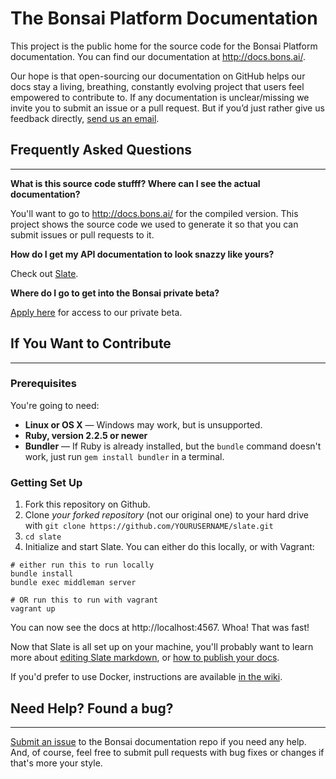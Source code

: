 # The Bonsai Platform Documentation

This project is the public home for the source code for the Bonsai Platform documentation. You can find our documentation at http://docs.bons.ai/.

Our hope is that open-sourcing our documentation on GitHub helps our docs stay a living, breathing, constantly evolving project that users feel empowered to contribute to. If any documentation is unclear/missing we invite you to submit an issue or a pull request. But if you’d just rather give us feedback directly, [send us an email](mailto:support@bons.ai).

## Frequently Asked Questions
--------------------------

**What is this source code stufff? Where can I see the actual documentation?**

You'll want to go to http://docs.bons.ai/ for the compiled version. This project shows the source code we used to generate it so that you can submit issues or pull requests to it.

**How do I get my API documentation to look snazzy like yours?**

Check out [Slate](lord.github.io/slate).

**Where do I go to get into the Bonsai private beta?**

[Apply here](http://pages.bons.ai/apply.html) for access to our private beta.

## If You Want to Contribute
------------------------------

### Prerequisites

You're going to need:

 - **Linux or OS X** — Windows may work, but is unsupported.
 - **Ruby, version 2.2.5 or newer**
 - **Bundler** — If Ruby is already installed, but the `bundle` command doesn't work, just run `gem install bundler` in a terminal.

### Getting Set Up

1. Fork this repository on Github.
2. Clone *your forked repository* (not our original one) to your hard drive with `git clone https://github.com/YOURUSERNAME/slate.git`
3. `cd slate`
4. Initialize and start Slate. You can either do this locally, or with Vagrant:

```shell
# either run this to run locally
bundle install
bundle exec middleman server

# OR run this to run with vagrant
vagrant up
```

You can now see the docs at http://localhost:4567. Whoa! That was fast!

Now that Slate is all set up on your machine, you'll probably want to learn more about [editing Slate markdown](https://github.com/lord/slate/wiki/Markdown-Syntax), or [how to publish your docs](https://github.com/lord/slate/wiki/Deploying-Slate).

If you'd prefer to use Docker, instructions are available [in the wiki](https://github.com/lord/slate/wiki/Docker).

## Need Help? Found a bug?
-----------------------

[Submit an issue](https://github.com/issues) to the Bonsai documentation repo if you need any help. And, of course, feel free to submit pull requests with bug fixes or changes if that's more your style.

